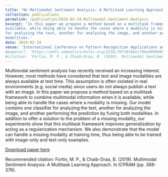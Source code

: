 ```yaml
---
title: "👓 Multimodal Sentiment Analysis: A Multitask Learning Approach"
collection: publications
permalink: /publication/2019-02-24-Multimodal-Sentiment-Analysis
excerpt: 'In this paper we propose a method based on a multitask framework to combine multimodal information when it is
available, while being able to handle the cases where a modality is missing. Our model contains one classifier
for analyzing the text, another for analyzing the image, and another performing the prediction by fusing both
modalities.'
date: 2019-02-24
venue: 'International Conference on Pattern Recognition Applications and Methods'
#paperurl: 'https://pdfs.semanticscholar.org/2216/70f781b6e1796ad099d990051d85aa4a24d3.pdf'
#citation: 'Fortin, M. P., & Chaib-Draa, B. (2019). Multimodal Sentiment Analysis: A Multitask Learning Approach. In ICPRAM (pp. 368-376)'
---
```

Multimodal sentiment analysis has recently received an increasing interest. However, most methods have
considered that text and image modalities are always available at test time. This assumption is often violated
in real environments (e.g. social media) since users do not always publish a text with an image. In this
paper we propose a method based on a multitask framework to combine multimodal information when it is
available, while being able to handle the cases where a modality is missing. Our model contains one classifier
for analyzing the text, another for analyzing the image, and another performing the prediction by fusing both
modalities. In addition to offer a solution to the problem of a missing modality, our experiments show that this
multitask framework improves generalization by acting as a regularization mechanism. We also demonstrate
that the model can handle a missing modality at training time, thus being able to be trained with image-only
and text-only examples.

[Download paper here](https://pdfs.semanticscholar.org/2216/70f781b6e1796ad099d990051d85aa4a24d3.pdf)

Recommended citation: Fortin, M. P., & Chaib-Draa, B. (2019). Multimodal Sentiment Analysis: A Multitask Learning Approach. In ICPRAM (pp. 368-376).